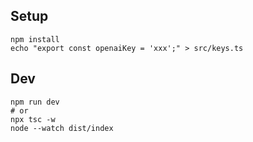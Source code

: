 ## Setup

```
npm install
echo "export const openaiKey = 'xxx';" > src/keys.ts
```

## Dev

```
npm run dev
# or
npx tsc -w
node --watch dist/index
```
